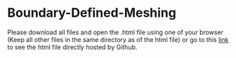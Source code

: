 # Boundary-Defined-Meshing
Please download all files and open the .html file using one of your browser (Keep all other files in the same directory as of the html file) or go to this [link](https://rysul119.github.io/Boundary-Defined-Meshing/) to see the html file directly hosted by Github.

